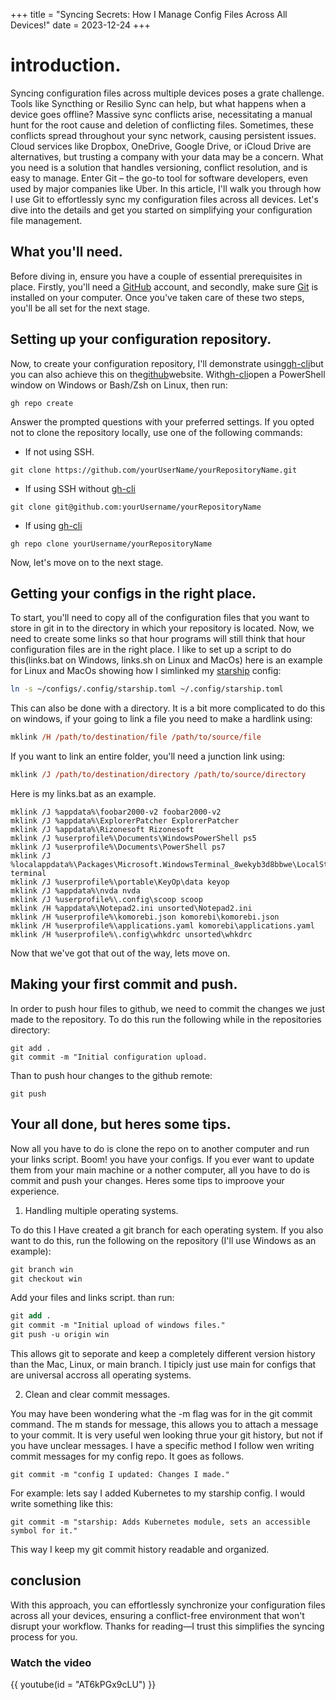+++
title = "Syncing Secrets: How I Manage Config Files Across All Devices!"
date = 2023-12-24
+++

# introduction.

Syncing configuration files across multiple devices poses a grate challenge. Tools like Syncthing or Resilio Sync can help, but what happens when a device goes offline? Massive sync conflicts arise, necessitating a manual hunt for the root cause and deletion of conflicting files. Sometimes, these conflicts spread throughout your sync network, causing persistent issues. Cloud services like Dropbox, OneDrive, Google Drive, or iCloud Drive are alternatives, but trusting a company with your data may be a concern. What you  need is a solution that handles versioning, conflict resolution, and is easy to manage. Enter Git – the go-to tool for software developers, even used by major companies like Uber. In this article, I'll walk you through how I use Git to effortlessly sync my configuration files across all devices. Let's dive into the details and get you started on simplifying your configuration file management.

## What you'll need.

Before diving in, ensure you have a couple of essential prerequisites in place. Firstly, you'll need a [GitHub](https://github.com) account, and secondly, make sure [Git](https://git-scm.com) is installed on your computer. Once you've taken care of these two steps, you'll be all set for the next stage.

## Setting up your configuration repository.

Now, to create your configuration repository, I'll demonstrate using[gh-cli](https://cli.github.com)but you can also achieve this on the[github](https://github.com)website. With[gh-cli](https://cli.github.com)open a PowerShell window on Windows or Bash/Zsh on Linux, then run:

```console
gh repo create
```

Answer the prompted questions with your preferred settings. If you opted not to clone the repository locally, use one of the following commands:

 * If not using SSH.

```console
git clone https://github.com/yourUserName/yourRepositoryName.git
```

* If using SSH without [gh-cli](https://cli.github.com)

```console
git clone git@github.com:yourUsername/yourRepositoryName
```

* If using [gh-cli](https://cli.github.com)

```console
gh repo clone yourUsername/yourRepositoryName
```

Now, let's move on to the next stage.

## Getting your configs in the right place.

To start, you'll need to copy all of the configuration files that you want to store in git in to the directory in which your repository is located. Now, we need to create some links so that hour programs will still think that hour configuration files are in the right place. I like to set up a script to do this(links.bat on Windows, links.sh on Linux and MacOs)
here is an example for Linux and MacOs showing how I simlinked my [starship](https://starship.rs) config:

```bash
ln -s ~/configs/.config/starship.toml ~/.config/starship.toml
```

This can also be done with a directory. It is a bit more complicated to do this on windows, if your going to link a file you need to make a hardlink using:

```ps
mklink /H /path/to/destination/file /path/to/source/file
```

If you want to link an entire folder, you'll need a junction link using:

```ps
mklink /J /path/to/destination/directory /path/to/source/directory
```

Here is my links.bat as an example.

```batch
mklink /J %appdata%\foobar2000-v2 foobar2000-v2 
mklink /J %appdata%\ExplorerPatcher ExplorerPatcher
mklink /J %appdata%\Rizonesoft Rizonesoft 
mklink /J %userprofile%\Documents\WindowsPowerShell ps5
mklink /J %userprofile%\Documents\PowerShell ps7
mklink /J %localappdata%\Packages\Microsoft.WindowsTerminal_8wekyb3d8bbwe\LocalState terminal
mklink /J %userprofile%\portable\KeyOp\data keyop
mklink /J %appdata%\nvda nvda
mklink /J %userprofile%\.config\scoop scoop
mklink /H %appdata%\Notepad2.ini unsorted\Notepad2.ini 
mklink /H %userprofile%\komorebi.json komorebi\komorebi.json
mklink /H %userprofile%\applications.yaml komorebi\applications.yaml
mklink /H %userprofile%\.config\whkdrc unsorted\whkdrc
```

Now that we've got that out of the way, lets move on.

## Making your first commit and push.

In order to push hour files to github, we need to commit the changes we just made to the repository. To do this run the following while in the repositories directory:

```console
git add .
git commit -m "Initial configuration upload.
```
Than to push hour changes to the github remote:

```console
git push
```

## Your all done, but heres some tips.
Now all you have to do is clone the repo on to another computer and run your links script. Boom! you have your configs. If you ever want to update them from your main machine or a nother computer, all you have to do is commit and push your changes. Heres some tips to improove your experience.

1. Handling multiple operating systems.

To do this I Have created a git branch for each operating system. If you also want to do this, run the following on the repository (I'll use Windows as an example):

```ps
git branch win
git checkout win
```

Add your files and links script. than run:

```ps
git add .
git commit -m "Initial upload of windows files."
git push -u origin win
```

This allows git to seporate and keep a completely different version history than the Mac, Linux, or main branch. I tipicly just use main for configs that are universal accross all   operating systems.

2. Clean and clear commit messages.

You may have been wondering what the -m flag was for in the git commit command. The m stands for message, this allows you to attach a message to your commit. It is very useful wen looking thrue your git history, but not if you have unclear messages. I have a specific method I follow wen writing commit messages for my config repo. It goes as follows.

```console
git commit -m "config I updated: Changes I made."
```

For example: lets say I added Kubernetes to my starship config. I would write something like this:

```console
git commit -m "starship: Adds Kubernetes module, sets an accessible symbol for it."
```

This way I keep my git commit history readable and organized.

## conclusion

With this approach, you can effortlessly synchronize your configuration files across all your devices, ensuring a conflict-free environment that won't disrupt your workflow. Thanks for reading—I trust this simplifies the syncing process for you.

### Watch the video

{{ youtube(id = "AT6kPGx9cLU") }}

